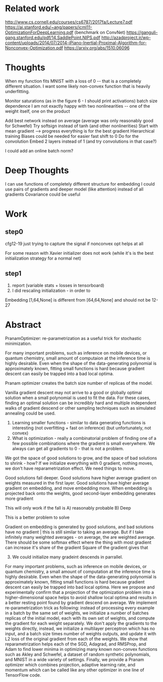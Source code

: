 
# Related work
http://www.cs.cornell.edu/courses/cs6787/2017fa/Lecture7.pdf
https://ai.stanford.edu/~ang/papers/icml11-OptimizationForDeepLearning.pdf (benchmark on ConvNet)
https://ganguli-gang.stanford.edu/pdf/14.SaddlePoint.NIPS.pdf
http://azadproject.ir/wp-content/uploads/2014/07/2014-iPiano-Inertial-Proximal-Algorithm-for-Nonconvex-Optimization.pdf
https://arxiv.org/abs/1510.06096


# Thoughts
When my function fits MNIST with a loss of 0 -- that is a completely different situation. I want some likely non-convex function that is heavily underfitting.

Monitor saturations (as in the figure 6 - I should print activations)
batch size dependence
I am not exactly happy with two nonlinearities -- one of the weight itself, one on the product

Add best network instead on average (average was only reasonably good for Schwefel)
Try softsign instead of tanh (and other nonlinerities)
Start with mean gradient --> progress everything is for the best gradient
Hierarchical training
Biases could be needed for easier fast shift to 0
Do for the convolution
Embed 2 layers instead of 1 (and try convolutions in that case?)

I could add an online batch norm?


# Deep Thoughts
I can use functions of completely different structure for embedding
I could use pairs of gradients and deeper model (like attention) instead of all gradients
Covariance could be useful



# Work

## step0
cfg12-19 just trying to capture the signal if nonconvex opt helps at all

For some reason with Xavier initializer does not work
(while it's is the best initialization strategy for a normal net)

## step1
1. report (variable stats + losses in tensorboard)
2. I did rescaling initialization - in order to 

Embedding [1,64,None] is different from [64,64,None] and should not be 12-27




# Abstract
PranamOptimizer: re-parametrization as a useful trick for stochastic minimization.

For many important problems, such as inference on mobile devices, or quantum chemistry, small amount of computaion at the inference time is highly desirable. Even when the shape of the data-generating polynomial is approximately known, fitting small functions is hard because gradient descent can easily be trapped into a bad local optima. 


Pranam optimizer creates the batch size number of replicas of the model. 




Vanilla gradient descent may not arrive to a good or globally optimal solution when a small polynomial is used to fit the data. For these cases, finding an optimal solution can be incredibly hard and multiple independent walks of gradient descend or other sampling techniques such as simulated annealing could be used.  


1. Learning smaller functions - similar to data generating functions is interesting (not overfitting + fast on inference) (but unfortunately, not convex)
2. What is optimization - really a combinatorial problem of finding one of a few possible combinations where the gradient is small everywhere. 
We always can get all gradients to 0 - that is not a problem. 



We got the space of good solutions to grow, and the space of bad solutions to shrink - how? If we initialize everything with 0 gradient, nothing moves, we don't have reparametrization effect. We need things to move.

Good solutions fall deeper. 
Good solutions have higher average gradient on weights measured in the first layer.
Good solutions have higher average gradient on embedding, and move embedding more.
When embedding is projected back onto the weights, good second-layer embedding generates more gradient

This will only work if the fall is A) reasonably probable B) Deep

This is a better problem to solve


Gradient on embedding is generated by good solutions, and bad solutions have no gradient | this is still similar to taking an average. 
But if I take infinitely many weighted averages - on average, the are weighted average.
There should be some softmax effect where the thing with most gradient can increase it's share of the gradient
Square of the gradient gives that




3. We could initialize many gradeint descends in parrallel. 








For many important problems, such as inference on mobile devices, or quantum chemistry, a small amount of computation at the inference time is highly desirable. Even when the shape of the data-generating polynomial is approximately known, fitting small functions is hard because gradient descent can easily be trapped into bad local optima. Here we propose and experimentally confirm that a projection of the optimization problem into a higher-dimensional space helps to avoid shallow local optima and results in a better resting point found by gradient descend on average. We implement re-parametrization trick as following: instead of processing every example in a batch by the same set of weights, we initialize a number of batches replicas of the initial model, each with its own set of weights, and compute the gradient for each weight separately. We don't apply the gradients to the weights directly, instead, we initialize a multilayer perceptron which has no input, and a batch size times number of weights outputs, and update it with L2 loss of the original gradient from each of the weights. We show that reparametrization helps each of the SGD, Adagrad, and RMSProp, and Adam to find lower minima in optimizing many known non-convex functions such as Akley and Schwefel, a dataset of random synthetic polynomials, and MNIST in a wide variety of settings. Finally, we provide a Pranam optimizer which combines projection, adaptive learning rate, and momentum which can be called like any other optimizer in one line of TensorFlow code.


